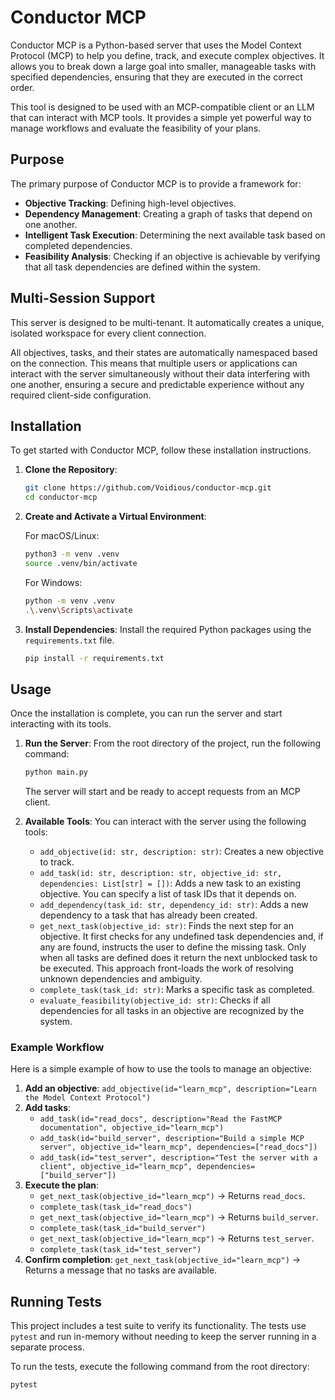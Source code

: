# Conductor MCP

Conductor MCP is a Python-based server that uses the Model Context Protocol (MCP) to help you define, track, and execute complex objectives. It allows you to break down a large goal into smaller, manageable tasks with specified dependencies, ensuring that they are executed in the correct order.

This tool is designed to be used with an MCP-compatible client or an LLM that can interact with MCP tools. It provides a simple yet powerful way to manage workflows and evaluate the feasibility of your plans.

## Purpose

The primary purpose of Conductor MCP is to provide a framework for:

- **Objective Tracking**: Defining high-level objectives.
- **Dependency Management**: Creating a graph of tasks that depend on one another.
- **Intelligent Task Execution**: Determining the next available task based on completed dependencies.
- **Feasibility Analysis**: Checking if an objective is achievable by verifying that all task dependencies are defined within the system.

## Multi-Session Support

This server is designed to be multi-tenant. It automatically creates a unique, isolated workspace for every client connection.

All objectives, tasks, and their states are automatically namespaced based on the connection. This means that multiple users or applications can interact with the server simultaneously without their data interfering with one another, ensuring a secure and predictable experience without any required client-side configuration.

## Installation

To get started with Conductor MCP, follow these installation instructions.

1.  **Clone the Repository**:
    ```bash
    git clone https://github.com/Voidious/conductor-mcp.git
    cd conductor-mcp
    ```

2.  **Create and Activate a Virtual Environment**:

    For macOS/Linux:
    ```bash
    python3 -m venv .venv
    source .venv/bin/activate
    ```

    For Windows:
    ```bash
    python -m venv .venv
    .\.venv\Scripts\activate
    ```

3.  **Install Dependencies**:
    Install the required Python packages using the `requirements.txt` file.
    ```bash
    pip install -r requirements.txt
    ```

## Usage

Once the installation is complete, you can run the server and start interacting with its tools.

1.  **Run the Server**:
    From the root directory of the project, run the following command:
    ```bash
    python main.py
    ```
    The server will start and be ready to accept requests from an MCP client.

2.  **Available Tools**:
    You can interact with the server using the following tools:

    - `add_objective(id: str, description: str)`: Creates a new objective to track.
    - `add_task(id: str, description: str, objective_id: str, dependencies: List[str] = [])`: Adds a new task to an existing objective. You can specify a list of task IDs that it depends on.
    - `add_dependency(task_id: str, dependency_id: str)`: Adds a new dependency to a task that has already been created.
    - `get_next_task(objective_id: str)`: Finds the next step for an objective. It first checks for any undefined task dependencies and, if any are found, instructs the user to define the missing task. Only when all tasks are defined does it return the next unblocked task to be executed. This approach front-loads the work of resolving unknown dependencies and ambiguity.
    - `complete_task(task_id: str)`: Marks a specific task as completed.
    - `evaluate_feasibility(objective_id: str)`: Checks if all dependencies for all tasks in an objective are recognized by the system.

### Example Workflow

Here is a simple example of how to use the tools to manage an objective:

1.  **Add an objective**: `add_objective(id="learn_mcp", description="Learn the Model Context Protocol")`
2.  **Add tasks**:
    - `add_task(id="read_docs", description="Read the FastMCP documentation", objective_id="learn_mcp")`
    - `add_task(id="build_server", description="Build a simple MCP server", objective_id="learn_mcp", dependencies=["read_docs"])`
    - `add_task(id="test_server", description="Test the server with a client", objective_id="learn_mcp", dependencies=["build_server"])`
3.  **Execute the plan**:
    - `get_next_task(objective_id="learn_mcp")` -> Returns `read_docs`.
    - `complete_task(task_id="read_docs")`
    - `get_next_task(objective_id="learn_mcp")` -> Returns `build_server`.
    - `complete_task(task_id="build_server")`
    - `get_next_task(objective_id="learn_mcp")` -> Returns `test_server`.
    - `complete_task(task_id="test_server")`
4.  **Confirm completion**: `get_next_task(objective_id="learn_mcp")` -> Returns a message that no tasks are available.

## Running Tests

This project includes a test suite to verify its functionality. The tests use `pytest` and run in-memory without needing to keep the server running in a separate process.

To run the tests, execute the following command from the root directory:

```bash
pytest
``` 
